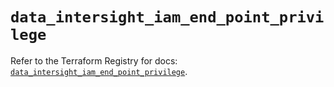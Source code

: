 # `data_intersight_iam_end_point_privilege`

Refer to the Terraform Registry for docs: [`data_intersight_iam_end_point_privilege`](https://registry.terraform.io/providers/ciscodevnet/intersight/1.0.71/docs/data-sources/iam_end_point_privilege).
